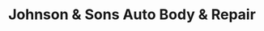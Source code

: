 ---
title: "Johnson & Sons Auto Body & Repair"
url: /essex/johnson-and-sons-auto-body-and-repair/
shop: car repair
---